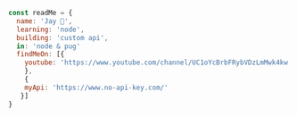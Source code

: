 ```js
const readMe = {
  name: 'Jay 👋',
  learning: 'node',
  building: 'custom api',
  in: 'node & pug'
  findMeOn: [{
    youtube: 'https://www.youtube.com/channel/UC1oYcBrbFRybVDzLmMwk4kw'
    },
    {
    myApi: 'https://www.no-api-key.com/'
   }]
}
```
<!--
**sell/sell** is a ✨ _special_ ✨ repository because its `README.md` (this file) appears on your GitHub profile.

Here are some ideas to get you started:

- 🔭 I’m currently working on ...
- 🌱 I’m currently learning ...
- 👯 I’m looking to collaborate on ...
- 🤔 I’m looking for help with ...
- 💬 Ask me about ...
- 📫 How to reach me: ...
- 😄 Pronouns: ...
- ⚡ Fun fact: ...
-->
